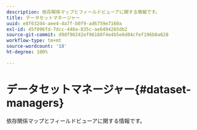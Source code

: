 ```yaml
---
description: 依存関係マップとフィールドビューアに関する情報です。
title: データセットマネージャー
uuid: e8f632d4-aee4-4a7f-b0f9-ad6759e7160a
exl-id: 45f096fd-7dcc-448a-835c-ae6494265db2
source-git-commit: d9df90242ef96188f4e4b5e6d04cfef196b0a628
workflow-type: tm+mt
source-wordcount: '18'
ht-degree: 100%

---
```


# データセットマネージャー{#dataset-managers}

依存関係マップとフィールドビューアに関する情報です。
